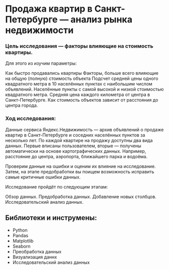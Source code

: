 # Продажа квартир в Санкт-Петербурге — анализ рынка недвижимости

### Цель исследования — факторы влияющие на стоимость квартиры. 

Для этого из изучим параметры:

Как быстро продавались квартиры
Факторы, больше всего влияющие на общую (полную) стоимость объекта
Подсчет средней цены одного квадратного метра в 10 населённых пунктах с наибольшим числом объявлений. Населённые пункты с самой высокой и низкой стоимостью квадратного метра.
Средняя цена каждого километра от центра в Санкт-Петербурге. Как стоимость объектов зависит от расстояния до центра города.

### Ход исследования:

Данные сервиса Яндекс.Недвижимость — архив объявлений о продаже квартир в Санкт-Петербурге и соседних населённых пунктов за несколько лет. По каждой квартире на продажу доступны два вида данных. Первые вписаны пользователем, вторые — получены автоматически на основе картографических данных. Например, расстояние до центра, аэропорта, ближайшего парка и водоёма.

Проверим данные на ошибки и оценим их влияние на исследование. Затем, на этапе предобработки вы поищем возможность исправить самые критичные ошибки данных.

Исследование пройдёт по следующим этапам:

Обзор данных. Предобработка данных. Добавление новых столбцов. Исследовательский анализ данных.

## Библиотеки и инструмены:

* Python 
* Pandas
* Matplotlib
* Seaborn
* Преобработка данных
* Визуализация даннх
* Исследовательский анализ данных